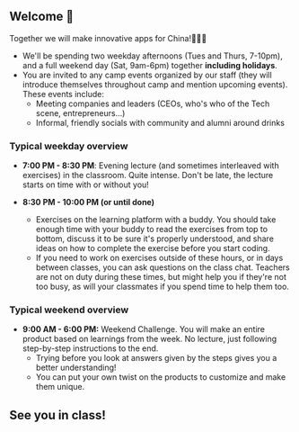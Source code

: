 ## Welcome 👋

Together we will make innovative apps for China!🚀🚀🚀

- We'll be spending two weekday afternoons (Tues and Thurs, 7-10pm), and a full weekend day (Sat, 9am-6pm) together **including holidays**.
- You are invited to any camp events organized by our staff (they will introduce themselves throughout camp and mention upcoming events). These events include: 
  - Meeting companies and leaders (CEOs, who's who of the Tech scene, entrepreneurs...)
  - Informal, friendly socials with community and alumni around drinks

### Typical weekday overview

- **7:00 PM - 8:30 PM**: Evening lecture (and sometimes interleaved with exercises) in the classroom. Quite intense. Don't be late, the lecture starts on time with or without you!

- **8:30 PM - 10:00 PM  (or until done)** 
   - Exercises on the learning platform with a buddy. You should take enough time with your buddy to read the exercises from top to bottom, discuss it to be sure it's properly understood, and share ideas on how to complete the exercise before you start coding.
   - If you need to work on exercises outside of these hours, or in days between classes, you can ask questions on the class chat. Teachers are not on duty during these times, but might help you if they're not too busy, as will your classmates if you spend time to help them too.  

### Typical weekend overview

- **9:00 AM - 6:00 PM:** Weekend Challenge. You will make an entire product based on learnings from the week. No lecture, just following step-by-step instructions to the end. 
  - Trying before you look at answers given by the steps gives you a better understanding! 
  - You can put your own twist on the products to customize and make them unique. 
  
## See you in class!
